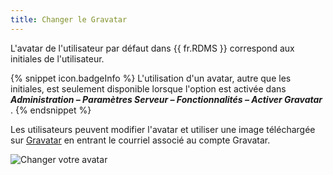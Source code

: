 ```yaml
---
title: Changer le Gravatar
---
```

L'avatar de l'utilisateur par défaut dans {{ fr.RDMS }} correspond aux initiales de l'utilisateur. 

{% snippet icon.badgeInfo %} 
L'utilisation d'un avatar, autre que les initiales, est seulement disponible lorsque l'option est activée dans ***Administration – Paramètres Serveur – Fonctionnalités – Activer Gravatar*** . 
{% endsnippet %}
 
Les utilisateurs peuvent modifier l'avatar et utiliser une image téléchargée sur [Gravatar](http://en.gravatar.com/) en entrant le courriel associé au compte Gravatar. 

![Changer votre avatar](https://webdevolutions.azureedge.net/docs/fr/server/clip7004.png) 
